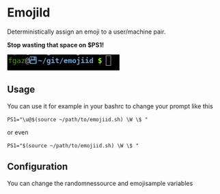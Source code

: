 # EmojiId

Deterministically assign an emoji to a user/machine pair.

**Stop wasting that space on $PS1!**

![screenshot](screenshot.png)

## Usage

You can use it for example in your bashrc to change your prompt
like this

    PS1="\u@$(source ~/path/to/emojiid.sh) \W \$ "

or even

    PS1="$(source ~/path/to/emojiid.sh) \W \$ " 

## Configuration

You can change the randomnessource and emojisample variables

